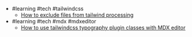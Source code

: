 - #learning #tech #tailwindcss
	- [How to exclude files from tailwind processing](https://github.com/tailwindlabs/tailwindcss/discussions/12892)
- #learning #tech #mdx #mdxeditor
	- [How to use tailwindcss typography plugin classes with MDX editor](https://github.com/mdx-editor/editor/issues/29#issuecomment-1648395322)